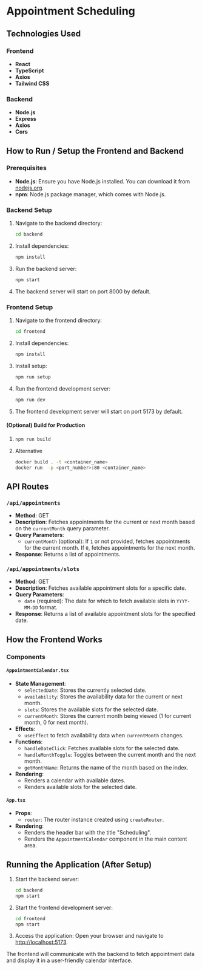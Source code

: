 # Appointment Scheduling

## Technologies Used

### Frontend

- **React**
- **TypeScript**
- **Axios**
- **Tailwind CSS**

### Backend

- **Node.js**
- **Express**
- **Axios**
- **Cors**

## How to Run / Setup the Frontend and Backend

### Prerequisites

- **Node.js**: Ensure you have Node.js installed. You can download it from [nodejs.org](https://nodejs.org).
- **npm**: Node.js package manager, which comes with Node.js.

### Backend Setup

1. Navigate to the backend directory:
   ```sh
   cd backend
   ```
2. Install dependencies:
   ```sh
   npm install
   ```
3. Run the backend server:
   ```sh
   npm start
   ```
4. The backend server will start on port 8000 by default.

### Frontend Setup

1. Navigate to the frontend directory:
   ```sh
   cd frontend
   ```
2. Install dependencies:
   ```sh
   npm install
   ```
3. Install setup:
   ```sh
   npm run setup
   ```
4. Run the frontend development server:
   ```sh
   npm run dev
   ```
5. The frontend development server will start on port 5173 by default.

#### (Optional) Build for Production

1.  ```sh
    npm run build
    ```

1.  Alternative
    ```sh
    docker build . -t <container_name>
    docker run  -p <port_number>:80 <container_name>
    ```

## API Routes

### `/api/appointments`

- **Method**: GET
- **Description**: Fetches appointments for the current or next month based on the `currentMonth` query parameter.
- **Query Parameters**:
  - `currentMonth` (optional): If `1` or not provided, fetches appointments for the current month. If `0`, fetches appointments for the next month.
- **Response**: Returns a list of appointments.

### `/api/appointments/slots`

- **Method**: GET
- **Description**: Fetches available appointment slots for a specific date.
- **Query Parameters**:
  - `date` (required): The date for which to fetch available slots in `YYYY-MM-DD` format.
- **Response**: Returns a list of available appointment slots for the specified date.

## How the Frontend Works

### Components

#### `AppointmentCalendar.tsx`

- **State Management**:
  - `selectedDate`: Stores the currently selected date.
  - `availability`: Stores the availability data for the current or next month.
  - `slots`: Stores the available slots for the selected date.
  - `currentMonth`: Stores the current month being viewed (1 for current month, 0 for next month).
- **Effects**:
  - `useEffect` to fetch availability data when `currentMonth` changes.
- **Functions**:
  - `handleDateClick`: Fetches available slots for the selected date.
  - `handleMonthToggle`: Toggles between the current month and the next month.
  - `getMonthName`: Returns the name of the month based on the index.
- **Rendering**:
  - Renders a calendar with available dates.
  - Renders available slots for the selected date.

#### `App.tsx`

- **Props**:
  - `router`: The router instance created using `createRouter`.
- **Rendering**:
  - Renders the header bar with the title "Scheduling".
  - Renders the `AppointmentCalendar` component in the main content area.

## Running the Application (After Setup)

1. Start the backend server:
   ```sh
   cd backend
   npm start
   ```
2. Start the frontend development server:
   ```sh
   cd frontend
   npm start
   ```
3. Access the application: Open your browser and navigate to [http://localhost:5173](http://localhost:5173).

The frontend will communicate with the backend to fetch appointment data and display it in a user-friendly calendar interface.
